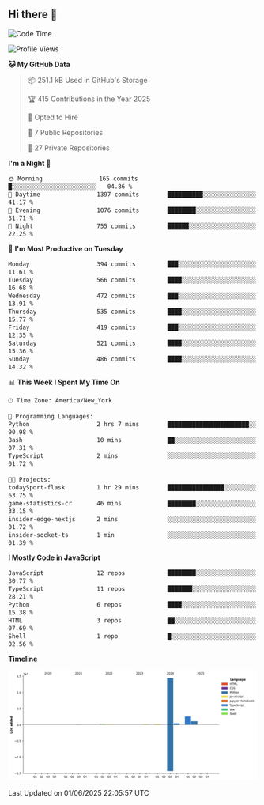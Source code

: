## Hi there 👋

<!--START_SECTION:waka-->
![Code Time](http://img.shields.io/badge/Code%20Time-332%20hrs%2025%20mins-blue)

![Profile Views](http://img.shields.io/badge/Profile%20Views-2-blue)

**🐱 My GitHub Data** 

> 📦 251.1 kB Used in GitHub's Storage 
 > 
> 🏆 415 Contributions in the Year 2025
 > 
> 💼 Opted to Hire
 > 
> 📜 7 Public Repositories 
 > 
> 🔑 27 Private Repositories 
 > 
**I'm a Night 🦉** 

```text
🌞 Morning                165 commits         █░░░░░░░░░░░░░░░░░░░░░░░░   04.86 % 
🌆 Daytime                1397 commits        ██████████░░░░░░░░░░░░░░░   41.17 % 
🌃 Evening                1076 commits        ████████░░░░░░░░░░░░░░░░░   31.71 % 
🌙 Night                  755 commits         ██████░░░░░░░░░░░░░░░░░░░   22.25 % 
```
📅 **I'm Most Productive on Tuesday** 

```text
Monday                   394 commits         ███░░░░░░░░░░░░░░░░░░░░░░   11.61 % 
Tuesday                  566 commits         ████░░░░░░░░░░░░░░░░░░░░░   16.68 % 
Wednesday                472 commits         ███░░░░░░░░░░░░░░░░░░░░░░   13.91 % 
Thursday                 535 commits         ████░░░░░░░░░░░░░░░░░░░░░   15.77 % 
Friday                   419 commits         ███░░░░░░░░░░░░░░░░░░░░░░   12.35 % 
Saturday                 521 commits         ████░░░░░░░░░░░░░░░░░░░░░   15.36 % 
Sunday                   486 commits         ████░░░░░░░░░░░░░░░░░░░░░   14.32 % 
```


📊 **This Week I Spent My Time On** 

```text
🕑︎ Time Zone: America/New_York

💬 Programming Languages: 
Python                   2 hrs 7 mins        ███████████████████████░░   90.98 % 
Bash                     10 mins             ██░░░░░░░░░░░░░░░░░░░░░░░   07.31 % 
TypeScript               2 mins              ░░░░░░░░░░░░░░░░░░░░░░░░░   01.72 % 

🐱‍💻 Projects: 
todaySport-flask         1 hr 29 mins        ████████████████░░░░░░░░░   63.75 % 
game-statistics-cr       46 mins             ████████░░░░░░░░░░░░░░░░░   33.15 % 
insider-edge-nextjs      2 mins              ░░░░░░░░░░░░░░░░░░░░░░░░░   01.72 % 
insider-socket-ts        1 min               ░░░░░░░░░░░░░░░░░░░░░░░░░   01.39 % 
```

**I Mostly Code in JavaScript** 

```text
JavaScript               12 repos            ████████░░░░░░░░░░░░░░░░░   30.77 % 
TypeScript               11 repos            ███████░░░░░░░░░░░░░░░░░░   28.21 % 
Python                   6 repos             ████░░░░░░░░░░░░░░░░░░░░░   15.38 % 
HTML                     3 repos             ██░░░░░░░░░░░░░░░░░░░░░░░   07.69 % 
Shell                    1 repo              █░░░░░░░░░░░░░░░░░░░░░░░░   02.56 % 
```



**Timeline**

![Lines of Code chart](https://raw.githubusercontent.com/dikshithvishnu/dikshithvishnu/main/assets/bar_graph.png)


 Last Updated on 01/06/2025 22:05:57 UTC
<!--END_SECTION:waka-->
